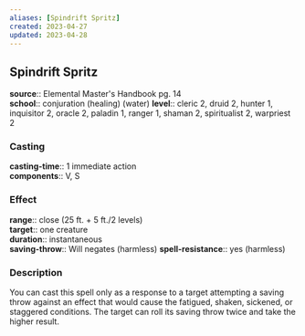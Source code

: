 ```yaml
---
aliases: [Spindrift Spritz]
created: 2023-04-27
updated: 2023-04-28
---
```


## Spindrift Spritz

**source**:: Elemental Master's Handbook pg. 14  
**school**:: conjuration (healing) (water)
**level**:: cleric 2, druid 2, hunter 1, inquisitor 2, oracle 2, paladin 1, ranger 1, shaman 2, spiritualist 2, warpriest 2

### Casting

**casting-time**:: 1 immediate action  
**components**:: V, S

### Effect

**range**:: close (25 ft. + 5 ft./2 levels)  
**target**:: one creature  
**duration**:: instantaneous  
**saving-throw**:: Will negates (harmless)
**spell-resistance**:: yes (harmless)

### Description

You can cast this spell only as a response to a target attempting a saving throw against an effect that would cause the fatigued, shaken, sickened, or staggered conditions. The target can roll its saving throw twice and take the higher result.
